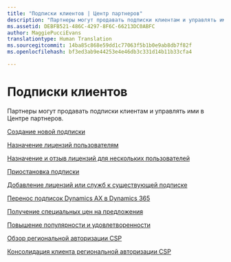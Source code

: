 ```yaml
---
title: "Подписки клиентов | Центр партнеров"
description: "Партнеры могут продавать подписки клиентам и управлять ими в Центре партнеров."
ms.assetid: DEBFB521-486C-4297-8F6C-66213DC0ABFC
author: MaggiePucciEvans
translationtype: Human Translation
ms.sourcegitcommit: 14ba85c868e59dd1c77063f5b1b0e9ab8db7f82f
ms.openlocfilehash: bf3ed3ab9e44253e4e46db3c331d14b11b33cfa4

---
```


# Подписки клиентов


Партнеры могут продавать подписки клиентам и управлять ими в Центре партнеров.

[Создание новой подписки](create-a-new-subscription.md)

[Назначение лицензий пользователям](assign-licenses-to-users.md)

[Назначение и отзыв лицензий для нескольких пользователей](bulk-license-provisioning-for-multiple-users.md)

[Приостановка подписки](suspend-a-subscription.md)

[Добавление лицензий или служб к существующей подписке](add-licenses-or-services-to-an-existing-subscription.md)

[Перенос подписок Dynamics AX в Dynamics 365](manual-subscription-migration.md)

[Получение специальных цен на предложения](get-special-pricing-for-offers.md)

[Повышение популярности и удовлетворенности](increasing-adoption-and-satisfaction.md)

[Обзор региональной авторизации CSP](regional-authorization-overview.md)

[Консолидация клиента региональной авторизации CSP](csp-regional-authorization-tenant-consolidation.md)

 

 






<!--HONumber=Nov16_HO4-->


